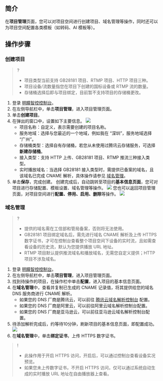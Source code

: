 ## 简介
在**项目管理**页面，您可以对项目空间进行创建项目、域名管理等操作，同时还可以为项目空间配置各类模板（如转码、AI 模板等）。

## 操作步骤

### 创建项目
>?
> - 项目类型当前支持 GB28181 项目、RTMP 项目、HTTP 项目三种。
> - 项目设备/流数量指您在项目下创建的国标设备或 RTMP 流的数量。
> - 存储桶选择后即与项目绑定，目前暂不支持项目的存储桶更改。
>
 
1. 登录 [明瞳智控控制台](https://console.cloud.tencent.com/iss)。
2. 在左侧导航栏中，单击**项目管理**，进入项目管理页面。
3. 单击**创建项目**。
4. 在弹出的窗口中，设置如下主要信息。
![](https://qcloudimg.tencent-cloud.cn/raw/34f111d52446ba861a496f164beff95e.png)
   - 项目名称：自定义，表示需要创建的项目名称。
   - 服务地域：选择与您最近的一个地域，例如我在 “深圳”，服务地域选择 “广州”。
   - 存储桶类型：选择自有存储桶，若您从未使用过腾讯云存储服务，可选择**新建存储桶**。
   - 接入类型：支持 HTTP 上传、GB28181 项目、RTMP 推流三种接入类型。
   - 实时播放域名：当选择 GB28181 接入类型时，需提供已备案的域名，且该域名已完成 CNAME 解析，具体操作请参见 [域名管理](#DomainManage)。
5. 单击**保存**，完成创建。
创建完成后，自动跳转至项目的**基本信息页面**，您可对项目进行存储配置、模板设置、域名管理等操作。
![](https://qcloudimg.tencent-cloud.cn/raw/d49d6006d267c7e845593a709a654180.png)
您也可以返回项目管理页面，对项目空间进行**配置、停用、启用、删除**等操作。
![](https://qcloudimg.tencent-cloud.cn/raw/0eb4d65be70855bf3ba7a502ad627f3e.png)

<span id="DomainManage"></span>
### 域名管理
>?
> - 提供的域名需在工信部和管局备案，否则将无法使用。
> - GB28181 项目绑定域名后，需先进行域名 CNAME 解析及上传 HTTPS 数字证书，才可在控制台查看整个项目空间下设备的实时流，且如需查看设备的历史流，默认为您提供播放 URL 地址。
> - RTMP 项目默认提供推流域名和播放域名，无需您自定义提供；HTTP 项目不涉及域名。
>

1. 登录 [明瞳智控控制台](https://console.cloud.tencent.com/iss)。
2. 在左侧导航栏中，单击**项目管理**，进入项目管理页面。
3. 找到待操作的项目，在操作栏中单击**配置**，进入项目的基本信息页面。
4. 在**域名管理**中，查看并复制已生成的 CNAME 记录值，将其提供给您的域名 DNS 服务商进行 CNAME 解析。
   - 如果您的 DNS 厂商是腾讯云，可以前往 [腾讯云域名解析控制台](https://console.cloud.tencent.com/domain) 配置。
   - 如果您的 DNS 厂商是阿里云，可以前往阿里云域名解析控制台配置。
   - 如果您的 DNS 厂商是亚马逊云，可以前往亚马逊云域名解析控制台配置。
5. 待添加解析完成后，约等待10分钟，刷新项目的基本信息页面，即配置成功。
![](https://qcloudimg.tencent-cloud.cn/raw/ca3a30c33a32ce3ec941d7df50850597.png)
6. 在**域名管理**中，单击**绑定证书**，上传 HTTPS 数字证书。
>!
> - 此操作用于开启 HTTPS 访问，开启后，可以通过控制台查看设备实况预览。
> - 如果您未上传数字证书，不开启 HTTPS 访问，仅可以通过系统自动生成的实时播放 URL 地址在自由播放器上查看。
>










